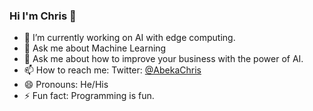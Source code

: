 ### Hi I'm Chris 👋

- 🔭 I’m currently working on AI with edge computing.
- 🤔 Ask me about Machine Learning
- 💬 Ask me about how to improve your business with the power of AI.
- 📫 How to reach me: Twitter: [@AbekaChris](https://twitter.com/AbekaChris)
- 😄 Pronouns: He/His
- ⚡ Fun fact: Programming is fun.


